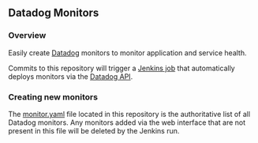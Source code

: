## Datadog Monitors

### Overview
Easily create [Datadog](http://www.datadoghq.com) monitors to monitor application and service health.

Commits to this repository will trigger a [Jenkins job](http://jenkins-docker.svc.csh/job/Datadog%20Monitors) that automatically deploys monitors via the [Datadog API](http://docs.datadoghq.com/api/#monitor).

### Creating new monitors
The [monitor.yaml](https://github-enterprise.colo.lair/Operations/datadog_monitors/blob/master/monitors.yaml) file located in this repository is the authoritative list of all Datadog monitors. Any monitors added via the web interface that are not present in this file will be deleted by the Jenkins run.
